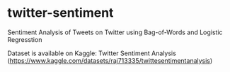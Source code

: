 # twitter-sentiment
Sentiment Analysis of Tweets on Twitter using Bag-of-Words and Logistic Regresstion

Dataset is available on Kaggle:
Twitter Sentiment Analysis
(https://www.kaggle.com/datasets/raj713335/twittesentimentanalysis)
